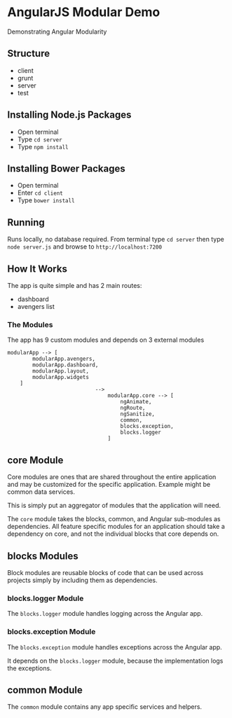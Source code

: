 AngularJS Modular Demo
===========
Demonstrating Angular Modularity

## Structure
- client
- grunt
- server
- test

## Installing Node.js Packages
- Open terminal
- Type `cd server`
- Type `npm install`

## Installing Bower Packages
- Open terminal
- Enter `cd client`
- Type `bower install`

## Running
Runs locally, no database required.
From terminal type `cd server` then type `node server.js` and browse to `http://localhost:7200`

## How It Works
The app is quite simple and has 2 main routes:
- dashboard
- avengers list

### The Modules
The app has 9 custom modules and depends on 3 external modules

```
modularApp --> [
        modularApp.avengers,
        modularApp.dashboard,
        modularApp.layout,
        modularApp.widgets
    ]
                            -->
                                modularApp.core --> [
                                    ngAnimate,
                                    ngRoute,
                                    ngSanitize,
                                    common,
                                    blocks.exception,
                                    blocks.logger
                                ]
```

## core Module
Core modules are ones that are shared throughout the entire application and may be customized for the specific application. Example might be common data services.

This is simply put an aggregator of modules that the application will need.

The `core` module takes the blocks, common, and Angular sub-modules as dependencies. All feature specific modules for an application should take a dependency on core, and not the individual blocks that core depends on.

## blocks Modules
Block modules are reusable blocks of code that can be used across projects simply by including them as dependencies.

### blocks.logger Module
The `blocks.logger` module handles logging across the Angular app.

### blocks.exception Module
The `blocks.exception` module handles exceptions across the Angular app.

It depends on the `blocks.logger` module, because the implementation logs the exceptions.

## common Module
The `common` module contains any app specific services and helpers.

